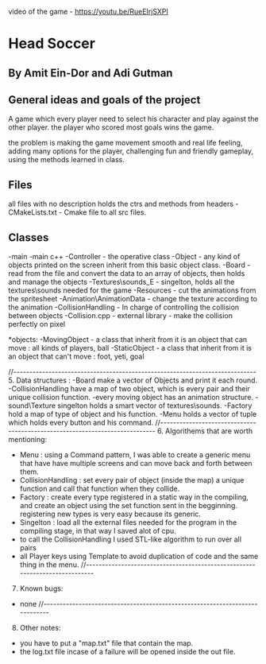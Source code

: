 ﻿video of the game - https://youtu.be/RueEIrjSXPI

<h1>Head Soccer</h1>

<h2>By Amit Ein-Dor and Adi Gutman</h2>
<h2>General ideas and goals of the project</h2>
<p>A game which every player need to select his character and play against the other player.
the player who scored most goals wins the game.</p>

<p>the problem is making the game movement smooth and real life feeling, 
 adding many options for the player, challenging fun and friendly gameplay,
using the methods learned in class.</p>

<h2>Files</h2>
<p>all files with no description holds the ctrs and methods from headers
-CMakeLists.txt - Cmake file to all src files.</p>

<h2>Classes</h2>
-main -main c++
-Controller - the operative class
-Object - any kind of objects printed on the screen inherit from this basic object class.
-Board - read from the file and convert the data to an array of objects, then holds and manage the objects
-Textures\sounds_E - singelton, holds all the textures\sounds needed for the game
-Resources - cut the animations from the spritesheet
-Animation\AnimationData - change the texture according to the animation
-CollisionHandling - In charge of controlling the collision between objects
-Collision.cpp - external library - make the collision perfectly on pixel


*objects:
-MovingObject - a class that inherit from it is an object that can move 
	: all kinds of players, ball
-StaticObject - a class that inherit from it is an object that can't move
	: foot, yeti, goal

//----------------------------------------------------------------------------
5. Data structures :
-Board make a vector of Objects and print it each round.
-CollisionHandling have a map of two object, which is every pair and their unique 
	collision function.
-every moving object has an animation structure.
-sound\Texture singelton holds a smart vector of textures\sounds.
-Factory hold a map of type of object and his function.
-Menu holds a vector of tuple which holds every button and his command.
//----------------------------------------------------------------------------
6. Algorithems that are worth mentioning:
- Menu : using a Command pattern, I was able to create a generic menu that have
	have multiple screens and can move back and forth between them.
- CollisionHandling : set every pair of object (inside the map) a unique function 
	and call that function when they collide.
- Factory : create every type registered in a static way in the compiling,
	and create an object using the set function sent in the begginning.
	registering new types is very easy because its generic.
- Singelton : load all the external files needed for the program in the compiling stage,
	in that way I saved alot of cpu.
- to call the CollisionHandling I used STL-like algorithm to run over all pairs
- all Player keys using Template to avoid duplication of code and the same thing in the menu.
//----------------------------------------------------------------------------
7. Known bugs:
- none
//----------------------------------------------------------------------------
8. Other notes:
- you have to put a "map.txt" file that contain the map.
- the log.txt file incase of a failure will be opened inside the out file.
